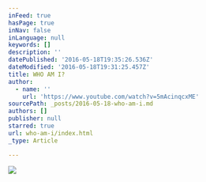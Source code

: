 ```yaml
---
inFeed: true
hasPage: true
inNav: false
inLanguage: null
keywords: []
description: ''
datePublished: '2016-05-18T19:35:26.536Z'
dateModified: '2016-05-18T19:31:25.457Z'
title: WHO AM I?
author:
  - name: ''
    url: 'https://www.youtube.com/watch?v=5mAcinqcxME'
sourcePath: _posts/2016-05-18-who-am-i.md
authors: []
publisher: null
starred: true
url: who-am-i/index.html
_type: Article

---
```

![](https://the-grid-user-content.s3-us-west-2.amazonaws.com/451d09b5-ea74-4f90-bb5b-fddcc28f9ecc.png)